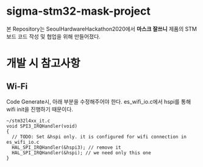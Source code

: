 # sigma-stm32-mask-project

본 Repository는 SeoulHardwareHackathon2020에서 __마스크 잘쓰니__ 제품의 STM보드 코드 작성 및 협업을 위해 만들어졌다.


# 개발 시 참고사항
## Wi-Fi
Code Generate시, 아래 부분을 수정해주어야 한다. es_wifi_io.c에서 hspi를 통해 wifi init을 진행하기 때문이다.
```
~/stm32l4xx_it.c
void SPI3_IRQHandler(void)
{
  // TODO: Set &hspi only. it is configured for wifi connection in es_wifi_io.c
  HAL_SPI_IRQHandler(&hspi3); // remove it
  HAL_SPI_IRQHandler(&hspi); // we need only this one
}

```
